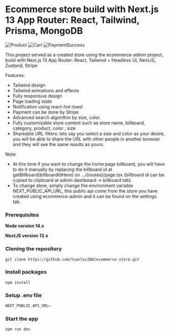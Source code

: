 # Ecommerce store build with Next.js 13 App Router: React, Tailwind, Prisma, MongoDB

![Product](https://res.cloudinary.com/dbiliw2ja/image/upload/v1694095465/shoe_jg1rbp.png)
![Cart](https://res.cloudinary.com/dbiliw2ja/image/upload/v1694095465/cart_moihhy.png)
![PaymentSuccess](https://res.cloudinary.com/dbiliw2ja/image/upload/v1694095464/payment_ebtzvw.png)

This project served as a created store using the ecommerce-admin project, build with Next.js 13 App Router: 
    React, Tailwind + Headless UI, NextJS, Zustand, Stripe

Features:

- Tailwind design
- Tailwind animations and effects
- Fully responsive design
- Page loading state
- Notification using react-hot-toast
- Payment can be done by Stripe
- Advanced search algorithm by size, color.
- Fully customizable store content such as store name, billboard, category, product, color , size
- Shareable URL filters: lets say you select a size and color as your desire, you will be able to share the URL with other people in another browser and they will see the same results as yours.

Note:

- At this time if you want to change the home page billboard, you will have to do it manually by replacing the billboard id at getBillboard(billboardIdHere) on .../(routes)/page.tsx (billboard id can be copied to clipboard at admin dashboard -> billboard tab).
- To change store, simply change the environment variable NEXT_PUBLIC_API_URL, this public api come from the store you have created using ecommerce-admin and it can be found on the settings tab.

### Prerequisites

**Node version 14.x**

**NextJS version 13.x**

### Cloning the repository

```shell
git clone https://github.com/tuanloc288/ecommerce-store.git
```

### Install packages

```shell
npm install
```

### Setup .env file

```js
NEXT_PUBLIC_API_URL=
```

### Start the app

```shell
npm run dev
```
